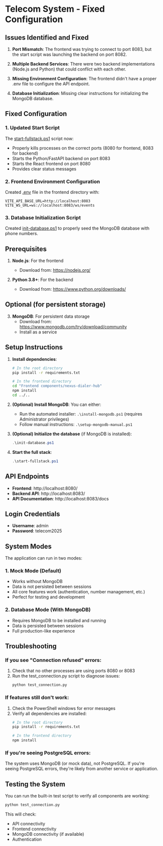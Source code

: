 # Telecom System - Fixed Configuration

## Issues Identified and Fixed

1. **Port Mismatch**: The frontend was trying to connect to port 8083, but the start script was launching the backend on port 8082.

2. **Multiple Backend Services**: There were two backend implementations (Node.js and Python) that could conflict with each other.

3. **Missing Environment Configuration**: The frontend didn't have a proper .env file to configure the API endpoint.

4. **Database Initialization**: Missing clear instructions for initializing the MongoDB database.

## Fixed Configuration

### 1. Updated Start Script
The [start-fullstack.ps1](file:///N:/sms/start-fullstack.ps1) script now:
- Properly kills processes on the correct ports (8080 for frontend, 8083 for backend)
- Starts the Python/FastAPI backend on port 8083
- Starts the React frontend on port 8080
- Provides clear status messages

### 2. Frontend Environment Configuration
Created [.env](file:///N:/sms/Frontend%20components/nexus-dialer-hub/.env) file in the frontend directory with:
```
VITE_API_BASE_URL=http://localhost:8083
VITE_WS_URL=ws://localhost:8083/ws/events
```

### 3. Database Initialization Script
Created [init-database.ps1](file:///N:/sms/init-database.ps1) to properly seed the MongoDB database with phone numbers.

## Prerequisites

1. **Node.js**: For the frontend
   - Download from: https://nodejs.org/

2. **Python 3.8+**: For the backend
   - Download from: https://www.python.org/downloads/

## Optional (for persistent storage)

3. **MongoDB**: For persistent data storage
   - Download from: https://www.mongodb.com/try/download/community
   - Install as a service

## Setup Instructions

1. **Install dependencies**:
   ```bash
   # In the root directory
   pip install -r requirements.txt
   
   # In the frontend directory
   cd "Frontend components/nexus-dialer-hub"
   npm install
   cd ../..
   ```

2. **(Optional) Install MongoDB**:
   You can either:
   - Run the automated installer: `.\install-mongodb.ps1` (requires Administrator privileges)
   - Follow manual instructions: `.\setup-mongodb-manual.ps1`

3. **(Optional) Initialize the database** (if MongoDB is installed):
   ```powershell
   .\init-database.ps1
   ```

4. **Start the full stack**:
   ```powershell
   .\start-fullstack.ps1
   ```

## API Endpoints

- **Frontend**: http://localhost:8080/
- **Backend API**: http://localhost:8083/
- **API Documentation**: http://localhost:8083/docs

## Login Credentials

- **Username**: admin
- **Password**: telecom2025

## System Modes

The application can run in two modes:

### 1. Mock Mode (Default)
- Works without MongoDB
- Data is not persisted between sessions
- All core features work (authentication, number management, etc.)
- Perfect for testing and development

### 2. Database Mode (With MongoDB)
- Requires MongoDB to be installed and running
- Data is persisted between sessions
- Full production-like experience

## Troubleshooting

### If you see "Connection refused" errors:
1. Check that no other processes are using ports 8080 or 8083
2. Run the test_connection.py script to diagnose issues:
   ```bash
   python test_connection.py
   ```

### If features still don't work:
1. Check the PowerShell windows for error messages
2. Verify all dependencies are installed:
   ```bash
   # In the root directory
   pip install -r requirements.txt
   
   # In the frontend directory
   npm install
   ```

### If you're seeing PostgreSQL errors:
The system uses MongoDB (or mock data), not PostgreSQL. If you're seeing PostgreSQL errors, they're likely from another service or application.

## Testing the System

You can run the built-in test script to verify all components are working:

```bash
python test_connection.py
```

This will check:
- API connectivity
- Frontend connectivity
- MongoDB connectivity (if available)
- Authentication